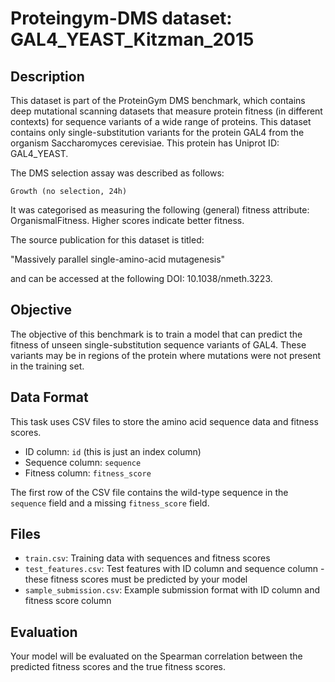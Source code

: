 
# Proteingym-DMS dataset: GAL4_YEAST_Kitzman_2015

## Description

This dataset is part of the ProteinGym DMS benchmark, which contains deep mutational scanning datasets that measure
protein fitness (in different contexts) for sequence variants of a wide range of proteins. This dataset contains
only single-substitution variants for the protein GAL4 from the organism Saccharomyces cerevisiae. This protein has Uniprot ID: GAL4_YEAST. 

The DMS selection assay was described as follows: 

    Growth (no selection, 24h)

It was categorised as measuring the following (general) fitness attribute: OrganismalFitness. Higher scores indicate better fitness.

The source publication for this dataset is titled: 

"Massively parallel single-amino-acid mutagenesis"

and can be accessed at the following DOI: 10.1038/nmeth.3223.

## Objective

The objective of this benchmark is to train a model that can predict the fitness of unseen single-substitution sequence variants of GAL4.
These variants may be in regions of the protein where mutations were not present in the training set.

## Data Format

This task uses CSV files to store the amino acid sequence data and fitness scores.
- ID column: `id` (this is just an index column)
- Sequence column: `sequence`
- Fitness column: `fitness_score`

The first row of the CSV file contains the wild-type sequence in the `sequence` field and a missing `fitness_score` field.

## Files

- `train.csv`: Training data with sequences and fitness scores
- `test_features.csv`: Test features with ID column and sequence column - these fitness scores must be predicted by your model
- `sample_submission.csv`: Example submission format with ID column and fitness score column

## Evaluation

Your model will be evaluated on the Spearman correlation between the predicted fitness scores and the true fitness scores.
